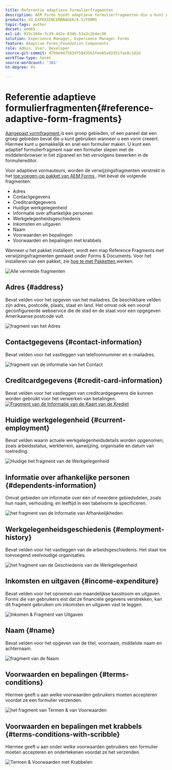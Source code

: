 ```yaml
---
title: Referentie adaptieve formulierfragmenten
description: AEM Forms biedt adaptieve formulierfragmenten die u kunt gebruiken als elementen om snel een formulier te maken.
products: SG_EXPERIENCEMANAGER/6.5/FORMS
topic-tags: author
docset: aem65
exl-id: 933c164e-7c39-4d2e-834b-53a3c2b4ec90
solution: Experience Manager, Experience Manager Forms
feature: Adaptive Forms,Foundation Components
role: Admin, User, Developer
source-git-commit: d7b9e947503df58435b3fee85a92d51fae8c1d2d
workflow-type: tm+mt
source-wordcount: '381'
ht-degree: 0%

---
```


# Referentie adaptieve formulierfragmenten{#reference-adaptive-form-fragments}

[ Aangepast vormfragment ](../../forms/using/adaptive-form-fragments.md) is een groep gebieden, of een paneel dat een groep gebieden bevat die u kunt gebruiken wanneer u een vorm creeert. Hiermee kunt u gemakkelijk en snel een formulier maken. U kunt een adaptief formulierfragment naar een formulier slepen met de middelenbrowser in het zijpaneel en het vervolgens bewerken in de formuliereditor.

Voor adaptieve vormauteurs, worden de verwijzingsfragmenten verstrekt in het [ toe:voegen-op pakket van AEM Forms ](https://experienceleague.adobe.com/docs/experience-manager-release-information/aem-release-updates/forms-updates/aem-forms-releases.html?lang=en). Het bevat de volgende fragmenten:

* Adres
* Contactgegevens
* Creditcardgegevens
* Huidige werkgelegenheid
* Informatie over afhankelijke personen
* Werkgelegenheidsgeschiedenis
* Inkomsten en uitgaven
* Naam
* Voorwaarden en bepalingen
* Voorwaarden en bepalingen met krabbels

Wanneer u het pakket installeert, wordt een map Reference Fragments met verwijzingsfragmenten gemaakt onder Forms &amp; Documents. Voor het installeren van een pakket, zie [ hoe te met Pakketten ](/help/sites-administering/package-manager.md) werken.

![ Alle vermelde fragmenten ](assets/ootb-frags.png)

## Adres {#address}

Bevat velden voor het opgeven van het mailadres. De beschikbare velden zijn adres, postcode, plaats, staat en land. Het omvat ook een vooraf geconfigureerde webservice die de stad en de staat voor een opgegeven Amerikaanse postcode vult.

![ fragment van het Adres ](assets/address.png)

<!--[Click to enlarge

](assets/address-1.png)-->

## Contactgegevens {#contact-information}

Bevat velden voor het vastleggen van telefoonnummer en e-mailadres.

![ fragment van de informatie van het Contact ](assets/contact-info.png)

<!--[Click to enlarge

](assets/contact-info-1.png)-->

## Creditcardgegevens {#credit-card-information}

Bevat velden voor het vastleggen van creditcardgegevens die kunnen worden gebruikt voor het verwerken van betalingen.
[![ Fragment van de Informatie van de Kaart van de Krediet ](assets/cc-info.png)](assets/cc-info-1.png)

## Huidige werkgelegenheid {#current-employment}

Bevat velden waarin actuele werkgelegenheidsdetails worden opgenomen, zoals arbeidsstatus, werkterrein, aanwijzing, organisatie en datum van toetreding.

![ Huidige het fragment van de Werkgelegenheid ](assets/current-emp.png)

<!--[Click to enlarge

](assets/current-emp-1.png)-->

## Informatie over afhankelijke personen {#dependents-information}

Omvat gebieden om informatie over één of meerdere gebiedsdelen, zoals hun naam, verhouding, en leeftijd in een tabelvorm te specificeren.

![ het fragment van de Informatie van Afhankelijkheden ](assets/dependents-info.png)

<!--[Click to enlarge

](assets/dependents-info-1.png)-->

## Werkgelegenheidsgeschiedenis {#employment-history}

Bevat velden voor het vastleggen van de arbeidsgeschiedenis. Het staat toe toevoegend veelvoudige organisaties.

![ het fragment van de Geschiedenis van de Werkgelegenheid ](assets/emp-history.png)

<!--[Click to enlarge

](assets/emp-history-1.png)-->

## Inkomsten en uitgaven {#income-expenditure}

Bevat velden voor het opnemen van maandelijkse kasstroom en uitgaven. Forms die van gebruikers eist dat ze financiële gegevens verstrekken, kan dit fragment gebruiken om inkomsten en uitgaven vast te leggen.

![ Inkomen &amp; Fragment van Uitgaven ](assets/income.png)

<!--[Click to enlarge

](assets/income-1.png)-->

## Naam {#name}

Bevat velden voor het opgeven van de titel, voornaam, middelste naam en achternaam.

![ fragment van de Naam ](assets/name.png)

<!--[Click to enlarge

](assets/name-1.png)-->

## Voorwaarden en bepalingen {#terms-conditions}

Hiermee geeft u aan welke voorwaarden gebruikers moeten accepteren voordat ze een formulier verzenden.

![ het fragment van Termen &amp; van Voorwaarden ](assets/tnc.png)

<!--[Click to enlarge

](assets/tnc-1.png)-->

## Voorwaarden en bepalingen met krabbels {#terms-conditions-with-scribble}

Hiermee geeft u aan onder welke voorwaarden gebruikers een formulier moeten accepteren en ondertekenen voordat ze het verzenden.

![ Termen &amp; Voorwaarden met Krabbelen ](assets/tnc-scribble.png)

<!--[Click to enlarge

](assets/tnc-scribble-1.png)-->
